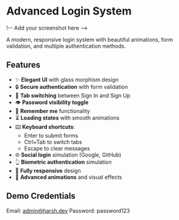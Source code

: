# Advanced Login System
!-- Add your screenshot here -->

A modern, responsive login system with beautiful animations, form validation, and multiple authentication methods.

## Features

- ✨ **Elegant UI** with glass morphism design
- 🔒 **Secure authentication** with form validation
- 🔄 **Tab switching** between Sign In and Sign Up
- 👁️ **Password visibility toggle**
- 📌 **Remember me** functionality
- ⏳ **Loading states** with smooth animations
- ⌨️ **Keyboard shortcuts**:
  - Enter to submit forms
  - Ctrl+Tab to switch tabs
  - Escape to clear messages
- 🌐 **Social login** simulation (Google, GitHub)
- 👆 **Biometric authentication** simulation
- 📱 **Fully responsive** design
- 🎨 **Advanced animations** and visual effects

## Demo Credentials
Email: admin@harsh.dev
Password: password123
